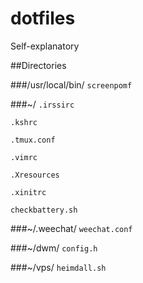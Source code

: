 dotfiles
========
Self-explanatory

##Directories

###/usr/local/bin/
`screenpomf`

###~/
`.irssirc`

`.kshrc`

`.tmux.conf`

`.vimrc`

`.Xresources`

`.xinitrc`

`checkbattery.sh`

###~/.weechat/
`weechat.conf`

###~/dwm/
`config.h`

###~/vps/
`heimdall.sh`
